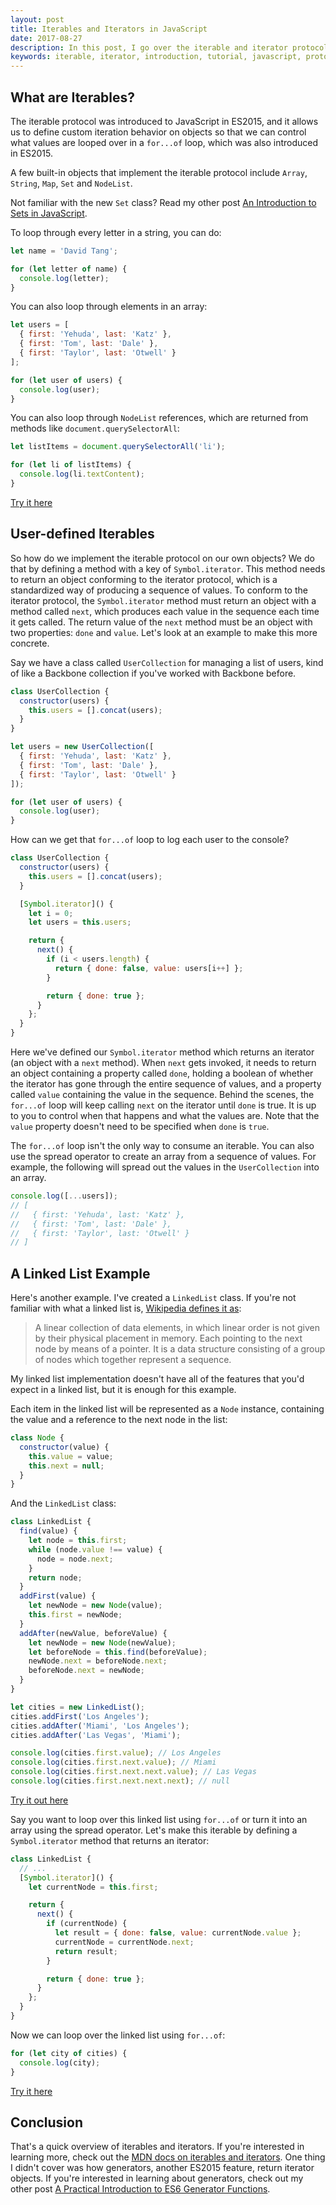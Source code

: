 ```yaml
---
layout: post
title: Iterables and Iterators in JavaScript
date: 2017-08-27
description: In this post, I go over the iterable and iterator protocols and show some examples of making your own objects iterable so that they can be used with the for...of loop or the spread operator.
keywords: iterable, iterator, introduction, tutorial, javascript, protocol, next, done, Symbol.iterator, for...of, custom iterable, custom iterator, spread operator, iterable example, iterator example, es6, es 2015, es2015
---
```


## What are Iterables?

The iterable protocol was introduced to JavaScript in ES2015, and it allows us to define custom iteration behavior on objects so that we can control what values are looped over in a `for...of` loop, which was also introduced in ES2015.

A few built-in objects that implement the iterable protocol include `Array`, `String`, `Map`, `Set` and `NodeList`.

Not familiar with the new `Set` class? Read my other post [An Introduction to Sets in JavaScript](/2017/08/21/an-introduction-to-sets-in-javascript.html).

To loop through every letter in a string, you can do:

```js
let name = 'David Tang';

for (let letter of name) {
  console.log(letter);
}
```

You can also loop through elements in an array:

```js
let users = [
  { first: 'Yehuda', last: 'Katz' },
  { first: 'Tom', last: 'Dale' },
  { first: 'Taylor', last: 'Otwell' }
];

for (let user of users) {
  console.log(user);
}
```

You can also loop through `NodeList` references, which are returned from methods like `document.querySelectorAll`:

```js
let listItems = document.querySelectorAll('li');

for (let li of listItems) {
  console.log(li.textContent);
}
```

[Try it here](http://jsbin.com/mupevefuco/1/edit?html,js,console)

## User-defined Iterables

So how do we implement the iterable protocol on our own objects? We do that by defining a method with a key of `Symbol.iterator`. This method needs to return an object conforming to the iterator protocol, which is a standardized way of producing a sequence of values. To conform to the iterator protocol, the `Symbol.iterator` method must return an object with a method called `next`, which produces each value in the sequence each time it gets called. The return value of the `next` method must be an object with two properties: `done` and `value`. Let's look at an example to make this more concrete.

Say we have a class called `UserCollection` for managing a list of users, kind of like a Backbone collection if you've worked with Backbone before.

```js
class UserCollection {
  constructor(users) {
    this.users = [].concat(users);
  }
}

let users = new UserCollection([
  { first: 'Yehuda', last: 'Katz' },
  { first: 'Tom', last: 'Dale' },
  { first: 'Taylor', last: 'Otwell' }
]);

for (let user of users) {
  console.log(user);
}
```

How can we get that `for...of` loop to log each user to the console?

```js
class UserCollection {
  constructor(users) {
    this.users = [].concat(users);
  }

  [Symbol.iterator]() {
    let i = 0;
    let users = this.users;

    return {
      next() {
        if (i < users.length) {
          return { done: false, value: users[i++] };
        }

        return { done: true };
      }
    };
  }
}
```

Here we've defined our `Symbol.iterator` method which returns an iterator (an object with a `next` method). When `next` gets invoked, it needs to return an object containing a property called `done`, holding a boolean of whether the iterator has gone through the entire sequence of values, and a property called `value` containing the value in the sequence. Behind the scenes, the `for...of` loop will keep calling `next` on the iterator until `done` is true. It is up to you to control when that happens and what the values are. Note that the `value` property doesn't need to be specified when `done` is `true`.

The `for...of` loop isn't the only way to consume an iterable. You can also use the spread operator to create an array from a sequence of values. For example, the following will spread out the values in the `UserCollection` into an array.

```js
console.log([...users]);
// [
//   { first: 'Yehuda', last: 'Katz' },
//   { first: 'Tom', last: 'Dale' },
//   { first: 'Taylor', last: 'Otwell' }
// ]
```

## A Linked List Example

Here's another example. I've created a `LinkedList` class. If you're not familiar with what a linked list is, [Wikipedia defines it as](https://en.wikipedia.org/wiki/Linked_list):

> A linear collection of data elements, in which linear order is not given by their physical placement in memory. Each pointing to the next node by means of a pointer. It is a data structure consisting of a group of nodes which together represent a sequence.

My linked list implementation doesn't have all of the features that you'd expect in a linked list, but it is enough for this example.

Each item in the linked list will be represented as a `Node` instance, containing the value and a reference to the next node in the list:

```js
class Node {
  constructor(value) {
    this.value = value;
    this.next = null;
  }
}
```

And the `LinkedList` class:

```js
class LinkedList {
  find(value) {
    let node = this.first;
    while (node.value !== value) {
      node = node.next;
    }
    return node;
  }
  addFirst(value) {
    let newNode = new Node(value);
    this.first = newNode;
  }
  addAfter(newValue, beforeValue) {
    let newNode = new Node(newValue);
    let beforeNode = this.find(beforeValue);
    newNode.next = beforeNode.next;
    beforeNode.next = newNode;
  }
}

let cities = new LinkedList();
cities.addFirst('Los Angeles');
cities.addAfter('Miami', 'Los Angeles');
cities.addAfter('Las Vegas', 'Miami');

console.log(cities.first.value); // Los Angeles
console.log(cities.first.next.value); // Miami
console.log(cities.first.next.next.value); // Las Vegas
console.log(cities.first.next.next.next); // null
```

[Try it out here](http://jsbin.com/zonumexado/edit?js,console)

Say you want to loop over this linked list using `for...of` or turn it into an array using the spread operator. Let's make this iterable by defining a `Symbol.iterator` method that returns an iterator:

```js
class LinkedList {
  // ...
  [Symbol.iterator]() {
    let currentNode = this.first;

    return {
      next() {
        if (currentNode) {
          let result = { done: false, value: currentNode.value };
          currentNode = currentNode.next;
          return result;
        }

        return { done: true };
      }
    };
  }
}
```

Now we can loop over the linked list using `for...of`:

```js
for (let city of cities) {
  console.log(city);
}
```

[Try it here](http://jsbin.com/xabulefeqo/1/edit?js,console)

## Conclusion

That's a quick overview of iterables and iterators. If you're interested in learning more, check out the [MDN docs on iterables and iterators](https://developer.mozilla.org/en-US/docs/Web/JavaScript/Reference/Iteration_protocols). One thing I didn't cover was how generators, another ES2015 feature, return iterator objects. If you're interested in learning about generators, check out my other post [A Practical Introduction to ES6 Generator Functions](/2016/10/15/a-practical-introduction-to-es6-generator-functions.html).
